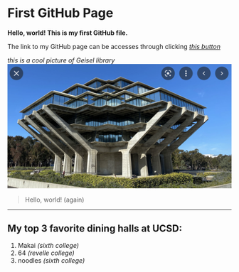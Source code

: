 # First GitHub Page

**Hello, world! This is my first GitHub file.**

The link to my GitHub page can be accesses through clicking [*this button*](https://yasminaj1.github.io/cse15l-lab-reports/)

*this is a cool picture of Geisel library* ![Geisel library](screenshot10.png)

>Hello, world! (again)


***


## My top 3 favorite dining halls at UCSD:

1. Makai *(sixth college)*
2. 64 *(revelle college)*
3. noodles *(sixth college)*



